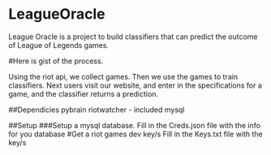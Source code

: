 LeagueOracle
============

League Oracle is a project to build classifiers that can
predict the outcome of League of Legends games. 

#Here is gist of the process.

Using the riot api, we collect games.
Then we use the games to train classifiers.
Next users visit our website, and enter in the specifications for a game,
and the classifier returns a prediction.

##Dependicies
pybrain
riotwatcher - included 
mysql

##Setup
###Setup a mysql database.
Fill in the Creds.json file with the info for you database 
#Get a riot games dev key/s 
Fill in the Keys.txt file with the key/s
  
